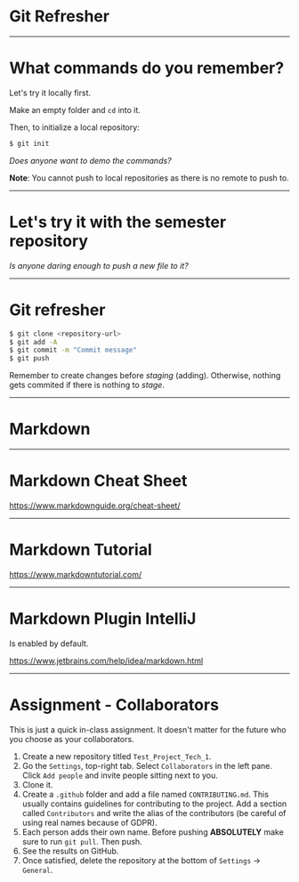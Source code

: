 <div class="title-card">
    <h1>Git Refresher</h1>
</div>

---

# What commands do you remember?

Let's try it locally first. 

Make an empty folder and `cd` into it.

Then, to initialize a local repository:

```bash
$ git init
```

*Does anyone want to demo the commands?*

**Note**: You cannot push to local repositories as there is no remote to push to.

---

# Let's try it with the semester repository

*Is anyone daring enough to push a new file to it?*

---

# Git refresher

```bash
$ git clone <repository-url>
$ git add -A
$ git commit -m "Commit message"
$ git push
```

Remember to create changes before *staging* (adding). Otherwise, nothing gets commited if there is nothing to *stage*. 

---

<div class="title-card">
    <h1>Markdown</h1>
</div>

---

# Markdown Cheat Sheet

https://www.markdownguide.org/cheat-sheet/

---

# Markdown Tutorial

https://www.markdowntutorial.com/

---

# Markdown Plugin IntelliJ

Is enabled by default.

https://www.jetbrains.com/help/idea/markdown.html

---

# Assignment - Collaborators

This is just a quick in-class assignment. It doesn't matter for the future who you choose as your collaborators.

1. Create a new repository titled `Test_Project_Tech_1`.
2. Go the `Settings`, top-right tab. Select `Collaborators` in the left pane. Click `Add people` and invite people sitting next to you.
3. Clone it.
4. Create a `.github` folder and add a file named `CONTRIBUTING.md`. This usually contains guidelines for contributing to the project. Add a section called `Contributors` and write the alias of the contributors (be careful of using real names because of GDPR).
5. Each person adds their own name. Before pushing **ABSOLUTELY** make sure to run `git pull`. Then push.
6. See the results on GitHub.
7. Once satisfied, delete the repository at the bottom of `Settings` -> `General`.
